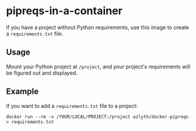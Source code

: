 # pipreqs-in-a-container

If you have a project without Python requirements, use this image to create a `requirements.txt` file.

## Usage

Mount your Python project at `/project`, and your project's requirements will be figured out and displayed.

## Example

If you want to add a `requirements.txt` file to a project:

```
docker run --rm -v /YOUR/LOCAL/PROJECT:/project azlyth/docker-pipreqs > requirements.txt
```
